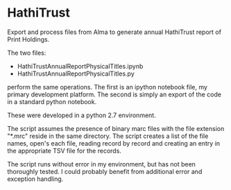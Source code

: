 HathiTrust
==========

Export and process files from Alma to generate annual HathiTrust report of Print Holdings.

The two files:

* HathiTrustAnnualReportPhysicalTitles.ipynb
* HathiTrustAnnualReportPhysicalTitles.py

perform the same operations. The first is an ipython notebook file, my primary development platform. The second is simply an export of the code in a standard python notebook.

These were developed in a python 2.7 environment.

The script assumes the presence of binary marc files with the file extension "*.mrc" reside in the same directory. The script creates a list of the file names, open's each file, reading record by record and creating an entry in the appropriate TSV file for the records.

The script runs without error in my environment, but has not been thoroughly tested. I could probably benefit from additional error and exception handling.



